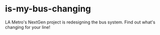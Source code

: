 # is-my-bus-changing
LA Metro's NextGen project is redesigning the bus system. Find out what's changing for your line!
